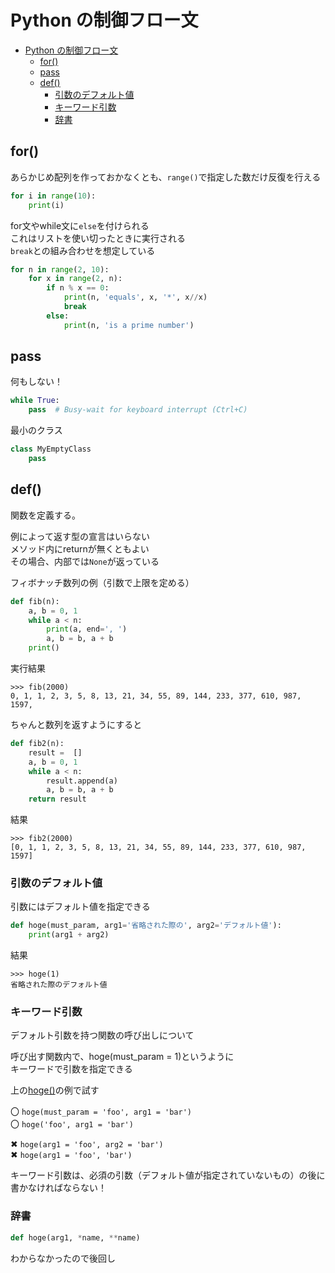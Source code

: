 # Python の制御フロー文

- [Python の制御フロー文](#python-%E3%81%AE%E5%88%B6%E5%BE%A1%E3%83%95%E3%83%AD%E3%83%BC%E6%96%87)
  - [for()](#for)
  - [pass](#pass)
  - [def()](#def)
    - [引数のデフォルト値](#%E5%BC%95%E6%95%B0%E3%81%AE%E3%83%87%E3%83%95%E3%82%A9%E3%83%AB%E3%83%88%E5%80%A4)
    - [キーワード引数](#%E3%82%AD%E3%83%BC%E3%83%AF%E3%83%BC%E3%83%89%E5%BC%95%E6%95%B0)
    - [辞書](#%E8%BE%9E%E6%9B%B8)

## for()

あらかじめ配列を作っておかなくとも、`range()`で指定した数だけ反復を行える

```python
for i in range(10):
    print(i)
```

for文やwhile文に`else`を付けられる  
これはリストを使い切ったときに実行される  
`break`との組み合わせを想定している

```python
for n in range(2, 10):
	for x in range(2, n):
		if n % x == 0:
			print(n, 'equals', x, '*', x//x)
			break
		else:
			print(n, 'is a prime number')
```

## pass

何もしない！

```python
while True:
    pass  # Busy-wait for keyboard interrupt (Ctrl+C)
```

最小のクラス

```python
class MyEmptyClass
    pass
```

## def()

関数を定義する。

例によって返す型の宣言はいらない  
メソッド内にreturnが無くともよい  
その場合、内部では`None`が返っている

フィボナッチ数列の例（引数で上限を定める）

```python
def fib(n):
	a, b = 0, 1
	while a < n:
		print(a, end=', ')
		a, b = b, a + b
	print()
```

実行結果

```
>>> fib(2000)
0, 1, 1, 2, 3, 5, 8, 13, 21, 34, 55, 89, 144, 233, 377, 610, 987, 1597, 
```

ちゃんと数列を返すようにすると

```py
def fib2(n):
	result =  []
	a, b = 0, 1
	while a < n:
		result.append(a)
		a, b = b, a + b
	return result
```

結果

```
>>> fib2(2000)
[0, 1, 1, 2, 3, 5, 8, 13, 21, 34, 55, 89, 144, 233, 377, 610, 987, 1597]
```

### 引数のデフォルト値

引数にはデフォルト値を指定できる

```py
def hoge(must_param, arg1='省略された際の', arg2='デフォルト値'):
    print(arg1 + arg2)
```

結果

```
>>> hoge(1)
省略された際のデフォルト値
```

### キーワード引数

デフォルト引数を持つ関数の呼び出しについて

呼び出す関数内で、hoge(must_param = 1)というように  
キーワードで引数を指定できる

上の[hoge()](#引数のデフォルト値)の例で試す

〇 `hoge(must_param = 'foo', arg1 = 'bar')`  
〇 `hoge('foo', arg1 = 'bar')`  

✖ `hoge(arg1 = 'foo', arg2 = 'bar')`  
✖ `hoge(arg1 = 'foo', 'bar')`  

キーワード引数は、必須の引数（デフォルト値が指定されていないもの）の後に書かなければならない！

### 辞書

```py
def hoge(arg1, *name, **name)
```

<!-- TODO 追記 -->
わからなかったので後回し
